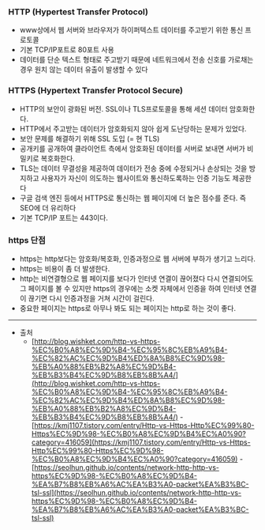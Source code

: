 ### HTTP (Hypertest Transfer Protocol)

- www상에서 웹 서버와 브라우저가 하이퍼텍스트 데이터를 주고받기 위한 통신 프로토콜
- 기본 TCP/IP포트로 80포트 사용
- 데이터를 단순 텍스트 형태로 주고받기 때문에 네트워크에서 전송 신호를 가로채는 경우 원치 않는 데이터 유출이 발생할 수 있다

### HTTPS (Hypertext Transfer Protocol Secure)

- HTTP의 보안이 광화된 버전. SSL이나 TLS프로토콜을 통해 세션 데이터 암호화한다.
- HTTP에서 주고받는 데이터가 암호화되지 않아 쉽게 도난당하는 문제가 있었다.
- 보안 문제를 해결하기 위해 SSL 도입 (= 현 TLS)
- 공개키를 공개하여 클라이언트 측에서 암호화된 데이터를 서버로 보내면 서버가 비밀키로 복호화한다.
- TLS는 데이터 무결성을 제공하여 데이터가 전송 중에 수정되거나 손상되는 것을 방지하고 사용자가 자신이 의도하는 웹사이트와 통신하도록하는 인증 기능도 제공한다
- 구글 검색 엔진 등에서 HTTPS로 통신하는 웹 페이지에 더 높은 점수를 준다. 즉 SEO에 더 유리하다
- 기본 TCP/IP 포트는 443이다.

### https 단점

- https는 http보다는 암호화/복호화, 인증과정으로 웹 서버에 부하가 생기고 느리다.
- https는 비용이 좀 더 발생한다.
- http는 비연결형으로 웹 페이지를 보다가 인터넷 연결이 끊어졌다 다시 연결되어도 그 페이지를 볼 수 있지만 https의 경우에는 소켓 자체에서 인증을 하여 인터넷 연결이 끊기면 다시 인증과정을 거쳐 시간이 걸린다.
- 중요한 페이지는 https로 아무나 봐도 되는 페이지는 http로 하는 것이 좋다.

---

- 출처
  - [http://blog.wishket.com/http-vs-https-%EC%B0%A8%EC%9D%B4-%EC%95%8C%EB%A9%B4-%EC%82%AC%EC%9D%B4%ED%8A%B8%EC%9D%98-%EB%A0%88%EB%B2%A8%EC%9D%B4-%EB%B3%B4%EC%9D%B8%EB%8B%A4/](http://blog.wishket.com/http-vs-https-%EC%B0%A8%EC%9D%B4-%EC%95%8C%EB%A9%B4-%EC%82%AC%EC%9D%B4%ED%8A%B8%EC%9D%98-%EB%A0%88%EB%B2%A8%EC%9D%B4-%EB%B3%B4%EC%9D%B8%EB%8B%A4/) -[https://kmj1107.tistory.com/entry/Http-vs-Https-Http%EC%99%80-Https%EC%9D%98-%EC%B0%A8%EC%9D%B4%EC%A0%90?category=416059](https://kmj1107.tistory.com/entry/Http-vs-Https-Http%EC%99%80-Https%EC%9D%98-%EC%B0%A8%EC%9D%B4%EC%A0%90?category=416059) -[https://seolhun.github.io/contents/network-http-http-vs-https%EC%9D%98-%EC%B0%A8%EC%9D%B4-%EA%B7%B8%EB%A6%AC%EA%B3%A0-packet%EA%B3%BC-tsl-ssl](https://seolhun.github.io/contents/network-http-http-vs-https%EC%9D%98-%EC%B0%A8%EC%9D%B4-%EA%B7%B8%EB%A6%AC%EA%B3%A0-packet%EA%B3%BC-tsl-ssl)
